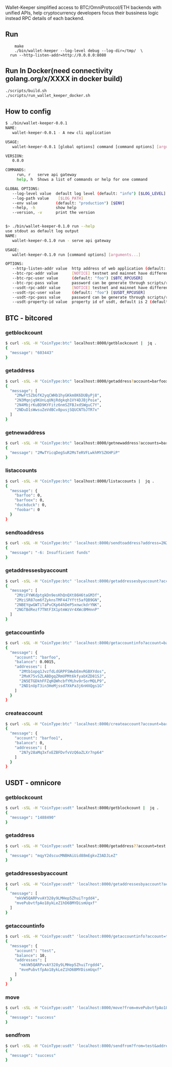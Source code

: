 Wallet-Keeper simplified access to BTC/OmniProtocol/ETH backends with unified APIs, help cryptocurrency developers focus their bussiness logic instead RPC details of each backend.

## Run
```
	make
	./bin/wallet-keeper --log-level debug --log-dir=/tmp/  \
  run --http-listen-addr=http://0.0.0.0:8080
```

## Run In Docker(need connectivity golang.org/x/XXXX in docker build)
```bash
./scripts/build.sh
./scripts/run_wallet_keeper_docker.sh
```


## How to config

```bash
$ ./bin/wallet-keeper-0.0.1
NAME:
   wallet-keeper-0.0.1 - A new cli application

USAGE:
   wallet-keeper-0.0.1 [global options] command [command options] [arguments...]

VERSION:
   0.0.0

COMMANDS:
     run, r   serve api gateway
     help, h  Shows a list of commands or help for one command

GLOBAL OPTIONS:
   --log-level value  default log level (default: "info") [$LOG_LEVEL]
   --log-path value    [$LOG_PATH]
   --env value        (default: "production") [$ENV]
   --help, -h         show help
   --version, -v      print the version


$> ./bin/wallet-keeper-0.1.0 run --help
use stdout as default log output
NAME:
   wallet-keeper-0.1.0 run - serve api gateway

USAGE:
   wallet-keeper-0.1.0 run [command options] [arguments...]

OPTIONS:
   --http-listen-addr value  http address of web application (default: "0.0.0.0:8000") [$HTTP_LISTEN_ADDR]
   --btc-rpc-addr value      [NOTICE] testnet and mainnet have different default port (default: "192.168.0.101:8332") [$BTC_RPCADDR]
   --btc-rpc-user value      (default: "foo") [$BTC_RPCUSER]
   --btc-rpc-pass value      password can be generate through scripts/rcpauth.py (default: "qDDZdeQ5vw9XXFeVnXT4PZ--tGN2xNjjR4nrtyszZx0=") [$BTC_PRCPASS]
   --usdt-rpc-addr value     [NOTICE] testnet and mainnet have different default port (default: "localhost:18332") [$USDT_RPCADDR]
   --usdt-rpc-user value     (default: "foo") [$USDT_RPCUSER]
   --usdt-rpc-pass value     password can be generate through scripts/rcpauth.py (default: "usdtpass") [$USDT_PRCPASS]
   --usdt-property-id value  property id of usdt, default is 2 (default: 2) [$USDT_PROPERTY_ID]
```



## BTC - bitcored

### getblockcount

```bash
$ curl -sSL -H "CoinType:btc" localhost:8000/getblockcount |  jq .
{
  "message": "603443"
}
```

### getaddress
```bash
$ curl -sSL -H "CoinType:btc" localhost:8000/getaddress?account=barfoox |  jq .
{
  "message": [
    "2MwFt5ZbGfK2yqCWHb1hyGKkm8K6DUByPj8",
    "2N3Mqnjq9KUnLqUNjRdgkqh1VY4DJBjPoie",
    "2N4MbjrKuBD9KYFitz6nmSZFBJxdSWguC7Y",
    "2NDuD1sWwsuZeVdBCv8pusjSQUCNTbJTR7x"
  ]
}
```

### getnewaddress
```bash
$ curl -sSL -H "CoinType:btc" localhost:8000/getnewaddress?accounts=barfoox |  jq .
{
  "message": "2MwTYicqDegSuR2MsTeRVFLwkhMYSZKHPiP"
}
```

### listaccounts
```bash
$ curl -sSL -H "CoinType:btc" localhost:8000/listaccounts |  jq .
{
  "message": {
    "barfoo": 0,
    "barfoox": 0,
    "duckduck": 0,
    "foobar": 0
  }
}
```

### sendtoaddress
```bash
$ curl -sSL -H "CoinType:btc" 'localhost:8000/sendtoaddress?address=2N2VJhke2sWspswJKWTFjqfibRY1wfZPbEQ&amount=0.1' |  jq .
{
  "message": "-6: Insufficient funds"
}
```

### getaddressesbyaccount
```bash
$ curl -sSL -H "CoinType:btc" 'localhost:8000/getaddressesbyaccount?account=foobar' |  jq .
{
  "message": [
    "2MziFYWKdptgkDn9esKhQnQXt86H6taGM3f",
    "2MziSR87om6fZyknsTMF447Yftt5afQB9GN",
    "2NBEYgwGWTiTaPvCKp64hDeP5xnwckdrYNK",
    "2NGTBdRezf7TNtF3X1ptmWzVr4XWc8MHnnP"
  ]
}
```

### getaccountinfo
```bash
$ curl -sSL -H "CoinType:btc" 'localhost:8000/getaccountinfo?account=barfoo' |  jq .
{
  "message": {
    "account": "barfoo",
    "balance": 0.0015,
    "addresses": [
      "2Mtb1opq1JvzfdLdGRPFSWwbEmvRGBXYdos",
      "2MxK75vSZLABDgqZRmUPMt6kfyabXZD81SJ",
      "2N5ETGDkhFFZqKQWhcbfYMihv9rSorMQLP9",
      "2ND1nUpT3in3HeMjssd7XkPa3j6nHXQgs1G"
    ]
  }
}
```

### createaccount
```bash
$ curl -sSL -H "CoinType:btc" 'localhost:8000/createaccount?account=barfoo1' |  jq .
{
  "message": {
    "account": "barfoo1",
    "balance": 0,
    "addresses": [
      "2N7y28aMq3xfxEZBFDvfvVzQ6aZLXr7np64"
    ]
  }
}
```

## USDT - omnicore

### getblockcount

```bash
$ curl -sSL -H "CoinType:usdt" localhost:8000/getblockcount |  jq .
{
  "message": "1488490"
}
```



### getaddress

```bash
$ curl -sSL -H "CoinType:usdt" localhost:8000/getaddress??account=test |  jq .
{
  "message": "mqyY2dscucMNBHAiUid88mEgkvZ3ADJLeZ"
}
```



### getaddressesbyaccount

```bash
$ curl -sSL -H "CoinType:usdt" 'localhost:8000/getaddressesbyaccount?account=test' |  jq .
{
  "message": [
    "mkVW5QARPvvAY328y9LMHep5ZhuiTrgdd4",
    "mvePubvtfpAo18ykLeZ1hD6BMYDismUqxf"
  ]
}
```



### getaccountinfo

```bash
$ curl -sSL -H "CoinType:usdt" 'localhost:8000/getaccountinfo?account=test' |  jq .
{
  "message": {
    "account": "test",
    "balance": 10,
    "addresses": [
      "mkVW5QARPvvAY328y9LMHep5ZhuiTrgdd4",
      "mvePubvtfpAo18ykLeZ1hD6BMYDismUqxf"
    ]
  }
}
```



### move

```bash
$ curl -sSL -H "CoinType:usdt" 'localhost:8000/move?from=mvePubvtfpAo18ykLeZ1hD6BMYDismUqxf&to=mkVW5QARPvvAY328y9LMHep5ZhuiTrgdd4&amount=3' |  jq .
{
  "message": "success"
}
```



### sendfrom

```bash
$ curl -sSL -H "CoinType:usdt" 'localhost:8000/sendfrom?from=test&address=mkVW5QARPvvAY328y9LMHep5ZhuiTrgdd4&amount=3' |  jq .
{
  "message": "success"
}
```





